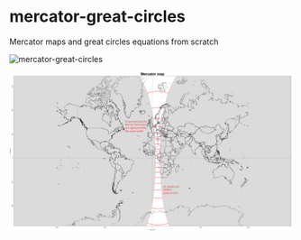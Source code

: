 # mercator-great-circles
Mercator maps and great circles equations from scratch

![mercator-great-circles](/mercatorflights2.png)

![mercator-great-circles](/mercatorgc1000km.png)
